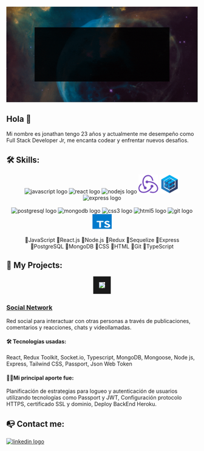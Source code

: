 ![](https://raw.githubusercontent.com/laguado415/About/main/assets/images/Bienvenido.gif)

## Hola 👋

 Mi nombre es jonathan tengo 23 años y actualmente me desempeño como Full Stack Developer Jr, me encanta codear y enfrentar nuevos desafios.
  
## 🛠 Skills:
 
<div align="center">
 
  <img  src="https://cdn.jsdelivr.net/gh/devicons/devicon/icons/javascript/javascript-original.svg" height="50" width="52" alt="javascript logo"  />
  <img  src="https://cdn.jsdelivr.net/gh/devicons/devicon/icons/react/react-original.svg" height="50" width="52" alt="react logo"  /> 
  <img  src="https://cdn.jsdelivr.net/gh/devicons/devicon/icons/nodejs/nodejs-original.svg" height="50" width="52" alt="nodejs logo"  />
  <img  src="https://raw.githubusercontent.com/devicons/devicon/1119b9f84c0290e0f0b38982099a2bd027a48bf1/icons/redux/redux-original.svg" height="50" width="52" alt="redux logo"  />
  <img  src="https://raw.githubusercontent.com/devicons/devicon/1119b9f84c0290e0f0b38982099a2bd027a48bf1/icons/sequelize/sequelize-original.svg" height="50" width="52" alt="sequelize logo"  />
  <img  src="https://www.nextontop.com/assets/img/services/web/expressjs.svg" height="55" width="80" alt="express logo"  />
   <br>
   <br> 
  <img  src="https://cdn.jsdelivr.net/gh/devicons/devicon/icons/postgresql/postgresql-original.svg" height="40" width="52" alt="postgresql logo"  />
  <img  src="https://cdn.jsdelivr.net/gh/devicons/devicon/icons/mongodb/mongodb-original.svg" height="40" width="52" alt="mongodb logo"  />
  <img  src="https://cdn.jsdelivr.net/gh/devicons/devicon/icons/css3/css3-original.svg" height="40" width="52" alt="css3 logo"  />
  <img  src="https://cdn.jsdelivr.net/gh/devicons/devicon/icons/html5/html5-original.svg" height="40" width="52" alt="html5 logo"  />
  <img  src="https://cdn.jsdelivr.net/gh/devicons/devicon/icons/git/git-original.svg" height="40" width="52" alt="git logo"  />
  <img  src="https://raw.githubusercontent.com/devicons/devicon/1119b9f84c0290e0f0b38982099a2bd027a48bf1/icons/typescript/typescript-plain.svg" height="40" width="52" alt="TypeScript logo"  />
 <br>
 <br>
 <div>
       🔹JavaScript
       🔹React.js
       🔹Node.js
       🔹Redux
       🔹Sequelize
       🔹Express<br>
       🔹PostgreSQL
       🔹MongoDB
       🔹CSS
       🔹HTML
       🔹Git
       🔹TypeScript
  </div> 
 
</div>
  
## 🚀 My Projects:

<p align="center">
<a href="https://github.com/llsonyll/social_network" target="_blank">
  <img aling="center" border= 15px; height="360" src="https://res.cloudinary.com/dnw4kirdp/image/upload/v1660693402/Group_108_2_phmvaw.png""/>
</a>
</br>
</p>

### [Social Network](https://www.socialn.me)

Red social para interactuar con otras personas a través de publicaciones, comentarios y reacciones, chats y videollamadas.

#### 🛠 Tecnologías usadas: 
React, Redux Toolkit, Socket.io, Typescript, MongoDB, Mongoose, Node js, Express, Tailwind CSS, Passport, Json Web Token

#### 👨‍💻Mi principal aporte fue:
Planificación de estrategias para logueo y autenticación de usuarios utilizando tecnologías como Passport y JWT, Configuración protocolo HTTPS, certificado SSL y dominio, Deploy BackEnd Heroku.
                                                                                                                                            
## 📭 Contact me:
                                                                                                                                            
<div align="left">
  <a href="https://www.linkedin.com/in/jonathan-laguado" target="_blank"> <img src="https://img.shields.io/static/v1?message=LinkedIn&logo=linkedin&label=&color=0077B5&logoColor=white&labelColor=&style=for-the-badge" height="35" alt="linkedin logo" /> </a>
</div>
